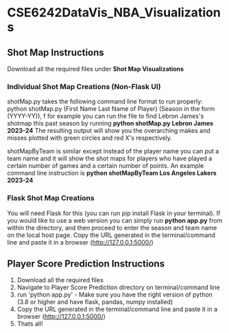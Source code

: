 # CSE6242DataVis_NBA_Visualizations

## Shot Map Instructions
Download all the required files under **Shot Map Visualizations**
### Individual Shot Map Creations (Non-Flask UI)
shotMap.py takes the following command line format to run properly: python shotMap.py (First Name Last Name of Player) (Season in the form (YYYY-YY)), f
for example you can run the file to find Lebron James's shotmap this past season by running **python shotMap.py Lebron James 2023-24**
The resulting output will show you the overarching makes and misses plotted with green circles and red X's respectively.

shotMapByTeam is similar except instead of the player name you can put a team name and it will show the shot maps for players who have played a certain number of games
and a certain number of points. An example command line instruction is **python shotMapByTeam Los Angeles Lakers 2023-24**

### Flask Shot Map Creations
You will need Flask for this (you can run pip install Flask in your terminal).
If you would like to use a web version you can simply run **python app.py** from within the directory, and then proceed to enter the season and team name on the local host page. Copy the URL generated in the terminal/command line and paste it in a browser (http://127.0.0.1:5000/)

## Player Score Prediction Instructions

1) Download all the required files
2) Navigate to Player Score Prediction directory on terminal/command line
3) run 'python app.py' - Make sure you have the right version of python (3.8 or higher and have flask, pandas, numpy installed)
4) Copy the URL generated in the terminal/command line and paste it in a browser (http://127.0.0.1:5000/)
5) Thats all!
